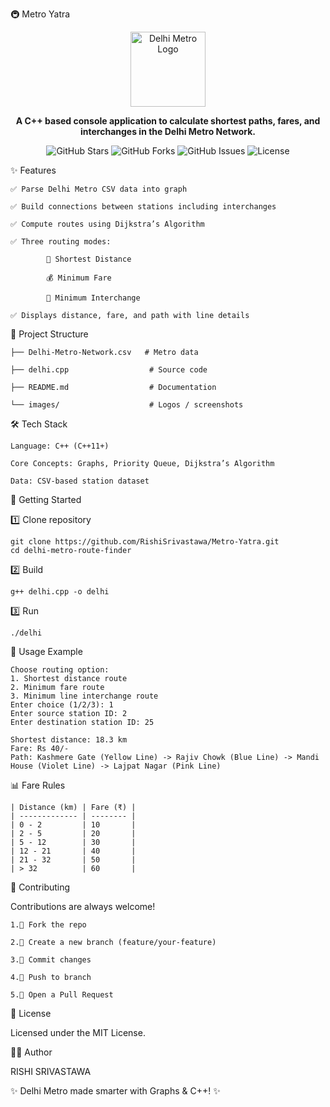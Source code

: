 🚇 Metro Yatra 
<p align="center"> <img src="./images/logo/train.png" width="120" alt="Delhi Metro Logo"> </p> <p align="center"> <b>A C++ based console application to calculate shortest paths, fares, and interchanges in the Delhi Metro Network.</b> </p> <p align="center"> <!-- Badges --> <img src="https://img.shields.io/github/stars/your-username/delhi-metro-route-finder?style=for-the-badge&logo=github" alt="GitHub Stars"> <img src="https://img.shields.io/github/forks/your-username/delhi-metro-route-finder?style=for-the-badge&logo=github" alt="GitHub Forks"> <img src="https://img.shields.io/github/issues/your-username/delhi-metro-route-finder?style=for-the-badge&logo=github" alt="GitHub Issues"> <img src="https://img.shields.io/github/license/your-username/delhi-metro-route-finder?style=for-the-badge" alt="License"> </p>
✨ Features

    ✅ Parse Delhi Metro CSV data into graph
    
    ✅ Build connections between stations including interchanges
    
    ✅ Compute routes using Dijkstra’s Algorithm
    
    ✅ Three routing modes:
    
            📏 Shortest Distance
      
            💰 Minimum Fare
      
            🔄 Minimum Interchange
      
    ✅ Displays distance, fare, and path with line details


📂 Project Structure

    ├── Delhi-Metro-Network.csv   # Metro data
    
    ├── delhi.cpp                  # Source code
    
    ├── README.md                  # Documentation
    
    └── images/                    # Logos / screenshots

    
🛠️ Tech Stack

    Language: C++ (C++11+)
    
    Core Concepts: Graphs, Priority Queue, Dijkstra’s Algorithm
    
    Data: CSV-based station dataset
    
🚀 Getting Started

1️⃣ Clone repository

    git clone https://github.com/RishiSrivastawa/Metro-Yatra.git
    cd delhi-metro-route-finder

2️⃣ Build

    g++ delhi.cpp -o delhi

3️⃣ Run

    ./delhi


📖 Usage Example

    Choose routing option:
    1. Shortest distance route
    2. Minimum fare route
    3. Minimum line interchange route
    Enter choice (1/2/3): 1
    Enter source station ID: 2
    Enter destination station ID: 25
    
    Shortest distance: 18.3 km
    Fare: Rs 40/-
    Path: Kashmere Gate (Yellow Line) -> Rajiv Chowk (Blue Line) -> Mandi House (Violet Line) -> Lajpat Nagar (Pink Line)


📊 Fare Rules
    
    | Distance (km) | Fare (₹) |
    | ------------- | -------- |
    | 0 - 2         | 10       |
    | 2 - 5         | 20       |
    | 5 - 12        | 30       |
    | 12 - 21       | 40       |
    | 21 - 32       | 50       |
    | > 32          | 60       |


🤝 Contributing

Contributions are always welcome!

    1.🍴 Fork the repo
    
    2.🌿 Create a new branch (feature/your-feature)
    
    3.💾 Commit changes
    
    4.🚀 Push to branch
    
    5.🔁 Open a Pull Request


📜 License

  Licensed under the MIT License.

👨‍💻 Author

  RISHI SRIVASTAWA


✨ Delhi Metro made smarter with Graphs & C++! ✨

